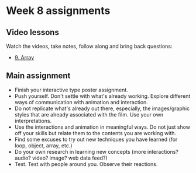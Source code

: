 # Week 8 assignments

## Video lessons

Watch the videos, take notes, follow along and bring back questions:

- [9. Array](https://www.youtube.com/watch?v=NptnmWvkbTw&list=PLRqwX-V7Uu6bO9RKxHObluh-aPgrrvb4a)

## Main assignment

- Finish your interactive type poster assignment.
- Push yourself. Don't settle with what's already working. Explore different ways of communication with animation and interaction.
- Do not replicate what's already out there, especially, the images/graphic styles that are already associated with the film. Use your own interpretations.
- Use the interactions and animation in meaningful ways. Do not just show off your skills but relate them to the contents you are working with.
- Find some excuses to try out new techniques you have learned (for loop, object, array, etc.)
- Do your own research in learning new concepts (more interactions? audio? video? image? web data feed?)
- Test. Test with people around you. Observe their reactions.

